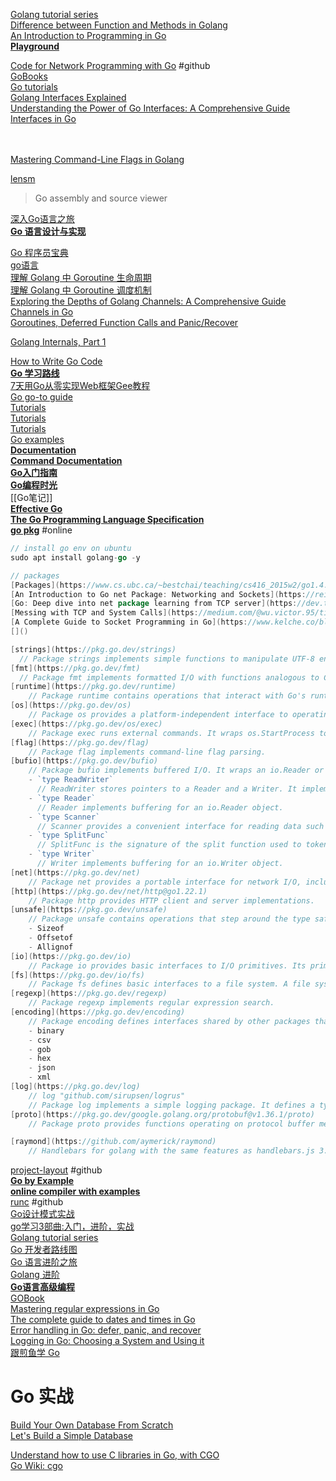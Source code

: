 [Golang tutorial series](https://golangbot.com/learn-golang-series/)  
[Difference between Function and Methods in Golang](https://medium.com/@ravikumarray92/difference-between-function-and-methods-in-golang-986fc16b5912)  
[An Introduction to Programming in Go](https://www.golang-book.com/books/intro)  
[**Playground**](https://goplay.tools/)  

[Code for Network Programming with Go](https://github.com/awoodbeck/gnp) #github  
[GoBooks](https://github.com/dariubs/GoBooks)  
[Go tutorials](https://zetcode.com/golang/)  
[Golang Interfaces Explained](https://www.alexedwards.net/blog/interfaces-explained)  
[Understanding the Power of Go Interfaces: A Comprehensive Guide](https://medium.com/@jamal.kaksouri/understanding-the-power-of-go-interfaces-a-comprehensive-guide-835954101b7e)  
[Interfaces in Go](https://go101.org/article/interface.html)  
[]()  
[]()  
[]()  


[Mastering Command-Line Flags in Golang](https://www.kelche.co/blog/go/flag/)  

[lensm](https://github.com/loov/lensm)  
> Go assembly and source viewer  

[深入Go语言之旅](https://go.cyub.vip/)  
[**Go 语言设计与实现**](https://draveness.me/golang/)  

[Go 程序员宝典](https://shgopher.github.io/GOFamily/)    
[go语言](https://www.topgoer.com/)    
[理解 Golang 中 Goroutine 生命周期](https://www.linpx.com/p/understanding-the-lifecycle-of-gorutine-in-golang.html)    
[理解 Golang 中 Goroutine 调度机制](https://www.linpx.com/p/understanding-the-goroutine-scheduling-mechanism-in-golang.html)    
[Exploring the Depths of Golang Channels: A Comprehensive Guide](https://medium.com/@ravikumar19997/exploring-the-depths-of-golang-channels-a-comprehensive-guide-53e1a97cafe6)  
[Channels in Go](https://go101.org/article/channel.html)  
[Goroutines, Deferred Function Calls and Panic/Recover](https://go101.org/article/control-flows-more.html#goroutine)  


[Golang Internals, Part 1](https://www.altoros.com/blog/golang-internals-part-1-main-concepts-and-project-structure/)  

[How to Write Go Code](https://go.dev/doc/code)  
[**Go 学习路线**](https://github.com/rosedblabs/go-learning)  
[7天用Go从零实现Web框架Gee教程](https://geektutu.com/post/gee.html)  
[Go go-to guide](https://yourbasic.org/golang/)  
[Tutorials](https://go.dev/doc/tutorial/)  
[Tutorials](https://zetcode.com/all/#go)  
[Tutorials](https://tutorialedge.net/course/golang/)  
[Go examples](https://www.dotnetperls.com/s#go)  
[**Documentation**](https://go.dev/doc/)  
[**Command Documentation**](https://go.dev/doc/cmd)  
[**Go入门指南**](https://go.timpaik.top/)  
[**Go编程时光**](https://golang.iswbm.com/index.html)  
[[Go笔记]]  
[**Effective Go**](https://go.dev/doc/effective_go)  
[**The Go Programming Language Specification**](https://go.dev/ref/spec)  
[**go pkg**](https://pkg.go.dev/) #online  
```go
// install go env on ubuntu
sudo apt install golang-go -y

// packages
[Packages](https://www.cs.ubc.ca/~bestchai/teaching/cs416_2015w2/go1.4.3-docs/pkg/index.html)  
[An Introduction to Go net Package: Networking and Sockets](https://reintech.io/blog/introduction-to-gos-net-package-networking-and-sockets)  
[Go: Deep dive into net package learning from TCP server](https://dev.to/hgsgtk/how-go-handles-network-and-system-calls-when-tcp-server-1nbd)  
[Messing with TCP and System Calls](https://medium.com/@wu.victor.95/tinkering-with-tcp-and-sockets-70255a707fa0)  
[A Complete Guide to Socket Programming in Go](https://www.kelche.co/blog/go/socket-programming/)  
[]()  

[strings](https://pkg.go.dev/strings)  
  // Package strings implements simple functions to manipulate UTF-8 encoded strings.   
[fmt](https://pkg.go.dev/fmt)  
  // Package fmt implements formatted I/O with functions analogous to C's printf and scanf. The format 'verbs' are derived from C's but are simpler.  
[runtime](https://pkg.go.dev/runtime)  
    // Package runtime contains operations that interact with Go's runtime system, such as functions to control goroutines.  
[os](https://pkg.go.dev/os)  
    // Package os provides a platform-independent interface to operating system functionality. The design is Unix-like, although the error handling is Go-like; failing calls return values of type error rather than error numbers. Often, more information is available within the error. For example, if a call that takes a file name fails, such as Open or Stat, the error will include the failing file name when printed and will be of type *PathError, which may be unpacked for more information.  
[exec](https://pkg.go.dev/os/exec)  
    // Package exec runs external commands. It wraps os.StartProcess to make it easier to remap stdin and stdout, connect I/O with pipes, and do other adjustments.  
[flag](https://pkg.go.dev/flag)  
    // Package flag implements command-line flag parsing.  
[bufio](https://pkg.go.dev/bufio)  
    // Package bufio implements buffered I/O. It wraps an io.Reader or io.Writer object, creating another object (Reader or Writer) that also implements the interface but provides buffering and some help for textual I/O.  
    - `type ReadWriter`  
      // ReadWriter stores pointers to a Reader and a Writer. It implements io.ReadWriter.  
    - `type Reader`  
      // Reader implements buffering for an io.Reader object.  
    - `type Scanner`  
      // Scanner provides a convenient interface for reading data such as a file of newline-delimited lines of text.   
    - `type SplitFunc`  
      // SplitFunc is the signature of the split function used to tokenize the input.   
    - `type Writer`  
      // Writer implements buffering for an io.Writer object.  
[net](https://pkg.go.dev/net)  
    // Package net provides a portable interface for network I/O, including TCP/IP, UDP, domain name resolution, and Unix domain sockets.  
[http](https://pkg.go.dev/net/http@go1.22.1)  
    // Package http provides HTTP client and server implementations.  
[unsafe](https://pkg.go.dev/unsafe)  
    // Package unsafe contains operations that step around the type safety of Go programs.  
    - Sizeof
    - Offsetof
    - Allignof
[io](https://pkg.go.dev/io)  
    // Package io provides basic interfaces to I/O primitives. Its primary job is to wrap existing implementations of such primitives, such as those in package os, into shared public interfaces that abstract the functionality, plus some other related primitives.  
[fs](https://pkg.go.dev/io/fs)  
    // Package fs defines basic interfaces to a file system. A file system can be provided by the host operating system but also by other packages.  
[regexp](https://pkg.go.dev/regexp)  
    // Package regexp implements regular expression search.  
[encoding](https://pkg.go.dev/encoding)  
    // Package encoding defines interfaces shared by other packages that convert data to and from byte-level and textual representations.  
    - binary
    - csv
    - gob
    - hex
    - json
    - xml
[log](https://pkg.go.dev/log)  
    // log "github.com/sirupsen/logrus"
    // Package log implements a simple logging package. It defines a type, Logger, with methods for formatting output.   
[proto](https://pkg.go.dev/google.golang.org/protobuf@v1.36.1/proto)
    // Package proto provides functions operating on protocol buffer messages.

[raymond](https://github.com/aymerick/raymond)
    // Handlebars for golang with the same features as handlebars.js 3.0
```

[project-layout](https://github.com/golang-standards/project-layout) #github  
[**Go by Example**](https://gobyexample.com/)  
[**online compiler with examples**](https://goplay.tools/)  
[runc](https://github.com/opencontainers/runc) #github  
[Go设计模式实战](https://tigerb.cn/go/#/patterns/template)  
[go学习3部曲:入门，进阶，实战](https://www.kancloud.cn/gofor/golang-learn/2571648)  
[Golang tutorial series](https://golangbot.com/learn-golang-series/)  
[Go 开发者路线图](https://github.com/debuginn/golang-developer-roadmap-cn?tab=readme-ov-file)  
[Go 语言进阶之旅](https://golang1.eddycjy.com/)  
[Golang 进阶](https://github.com/weirubo/intermediate_go?tab=readme-ov-file)  
[**Go语言高级编程**](https://chai2010.cn/advanced-go-programming-book/index.html)  
[GOBook](https://github.com/hapi666/GOBook)  
[Mastering regular expressions in Go](https://www.honeybadger.io/blog/a-definitive-guide-to-regular-expressions-in-go/)  
[The complete guide to dates and times in Go](https://www.honeybadger.io/blog/complete-guide-to-dates-and-times-in-go/)  
[Error handling in Go: defer, panic, and recover](https://www.honeybadger.io/blog/go-exception-handling/)  
[Logging in Go: Choosing a System and Using it](https://www.honeybadger.io/blog/golang-logging/)  
[跟煎鱼学 Go](https://eddycjy.com/)  
[]()  

# Go 实战
[Build Your Own Database From Scratch](https://build-your-own.org/database/)  
[Let's Build a Simple Database](https://cstack.github.io/db_tutorial/)  

[Understand how to use C libraries in Go, with CGO](https://dev.to/metal3d/understand-how-to-use-c-libraries-in-go-with-cgo-3dbn)  
[Go Wiki: cgo](https://go.dev/wiki/cgo)  

